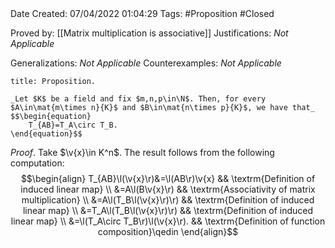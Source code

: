 <br />
<br />

Date Created: 07/04/2022 01:04:29
Tags: #Proposition #Closed

Proved by: [[Matrix multiplication is associative]]
Justifications: _Not Applicable_

Generalizations: _Not Applicable_
Counterexamples: _Not Applicable_

``` ad-Proposition
title: Proposition.

_Let $K$ be a field and fix $m,n,p\in\N$. Then, for every $A\in\mat{m\times n}{K}$ and $B\in\mat{n\times p}{K}$, we have that_
$$\begin{equation}
    T_{AB}=T_A\circ T_B.
\end{equation}$$

```

_Proof_. Take $\v{x}\in K^n$. The result follows from the following computation:
$$\begin{align}
    T_{AB}\l(\v{x}\r)&=\l(AB\r)\v{x} && \textrm{Definition of induced linear map} \\
    &=A\l(B\v{x}\r) && \textrm{Associativity of matrix multiplication} \\
    &=A\l(T_B\l(\v{x}\r)\r) && \textrm{Definition of induced linear map} \\
    &=T_A\l(T_B\l(\v{x}\r)\r) && \textrm{Definition of induced linear map} \\
    &=\l(T_A\circ T_B\r)\l(\v{x}\r). && \textrm{Definition of function composition}\qedin
\end{align}$$
